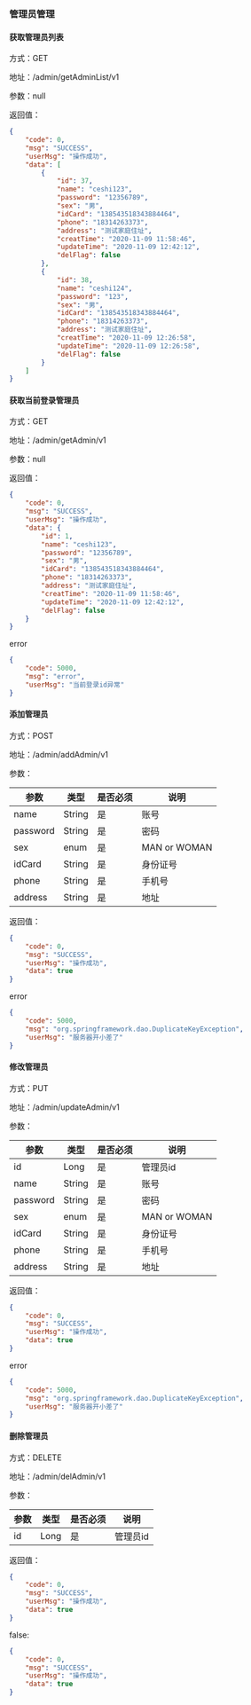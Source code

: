 ### 管理员管理


#### 获取管理员列表
方式：GET

地址：/admin/getAdminList/v1

参数：null


返回值：
```json
{
    "code": 0,
    "msg": "SUCCESS",
    "userMsg": "操作成功",
    "data": [
        {
            "id": 37,
            "name": "ceshi123",
            "password": "12356789",
            "sex": "男",
            "idCard": "138543518343884464",
            "phone": "18314263373",
            "address": "测试家庭住址",
            "creatTime": "2020-11-09 11:58:46",
            "updateTime": "2020-11-09 12:42:12",
            "delFlag": false
        },
        {
            "id": 38,
            "name": "ceshi124",
            "password": "123",
            "sex": "男",
            "idCard": "138543518343884464",
            "phone": "18314263373",
            "address": "测试家庭住址",
            "creatTime": "2020-11-09 12:26:58",
            "updateTime": "2020-11-09 12:26:58",
            "delFlag": false
        }
    ]
}
```

#### 获取当前登录管理员
方式：GET

地址：/admin/getAdmin/v1

参数：null


返回值：
```json
{
    "code": 0,
    "msg": "SUCCESS",
    "userMsg": "操作成功",
    "data": {
        "id": 1,
        "name": "ceshi123",
        "password": "12356789",
        "sex": "男",
        "idCard": "138543518343884464",
        "phone": "18314263373",
        "address": "测试家庭住址",
        "creatTime": "2020-11-09 11:58:46",
        "updateTime": "2020-11-09 12:42:12",
        "delFlag": false
    }
}
```
error
```json
{
    "code": 5000,
    "msg": "error",
    "userMsg": "当前登录id异常"
}
```


#### 添加管理员
方式：POST

地址：/admin/addAdmin/v1

参数：

|  参数  |  类型  |  是否必须  |  说明  |
|  ----  |  ----  |  ----  | ----  |
| name | String |是|账号| 
|password|String|是|密码|
|sex|enum|是|MAN or WOMAN|
|idCard|String|是|身份证号|
|phone|String|是|手机号|
|address|String|是|地址|

返回值：
```json
{
    "code": 0,
    "msg": "SUCCESS",
    "userMsg": "操作成功",
    "data": true
}
```
error
```json
{
    "code": 5000,
    "msg": "org.springframework.dao.DuplicateKeyException",
    "userMsg": "服务器开小差了"
}
```

#### 修改管理员
方式：PUT

地址：/admin/updateAdmin/v1

参数：

|  参数  |  类型  |  是否必须  |  说明  |
|  ----  |  ----  |  ----  | ----  |
|id|Long| 是 | 管理员id|
| name | String |是|账号| 
|password|String|是|密码|
|sex|enum|是|MAN or WOMAN|
|idCard|String|是|身份证号|
|phone|String|是|手机号|
|address|String|是|地址|

返回值：
```json
{
    "code": 0,
    "msg": "SUCCESS",
    "userMsg": "操作成功",
    "data": true
}
```
error
```json
{
    "code": 5000,
    "msg": "org.springframework.dao.DuplicateKeyException",
    "userMsg": "服务器开小差了"
}
```



#### 删除管理员
方式：DELETE

地址：/admin/delAdmin/v1

参数：

|  参数  |  类型  |  是否必须  |  说明  |
|  ----  |  ----  |  ----  | ----  |
|id|Long| 是 | 管理员id|

返回值：
```json
{
    "code": 0,
    "msg": "SUCCESS",
    "userMsg": "操作成功",
    "data": true
}
```
false:
```json
{
    "code": 0,
    "msg": "SUCCESS",
    "userMsg": "操作成功",
    "data": true
}
```

